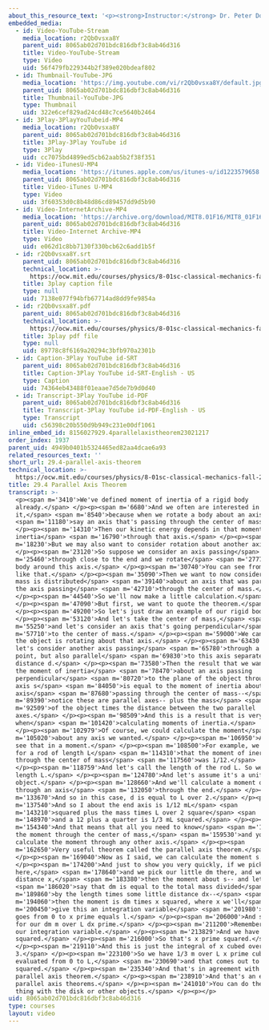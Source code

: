 ```yaml
---
about_this_resource_text: '<p><strong>Instructor:</strong> Dr. Peter Dourmashkin</p>'
embedded_media:
  - id: Video-YouTube-Stream
    media_location: r2Qb0vsxa8Y
    parent_uid: 8065ab02d701bdc816dbf3c8ab46d316
    title: Video-YouTube-Stream
    type: Video
    uid: 56f479fb229344b2f389e020bdeaf802
  - id: Thumbnail-YouTube-JPG
    media_location: 'https://img.youtube.com/vi/r2Qb0vsxa8Y/default.jpg'
    parent_uid: 8065ab02d701bdc816dbf3c8ab46d316
    title: Thumbnail-YouTube-JPG
    type: Thumbnail
    uid: 322e6cef829ad24cd48c7ce5640b2464
  - id: 3Play-3PlayYouTubeid-MP4
    media_location: r2Qb0vsxa8Y
    parent_uid: 8065ab02d701bdc816dbf3c8ab46d316
    title: 3Play-3Play YouTube id
    type: 3Play
    uid: cc7075bd4899ed5cb62aab5b2f38f351
  - id: Video-iTunesU-MP4
    media_location: 'https://itunes.apple.com/us/itunes-u/id1223579658'
    parent_uid: 8065ab02d701bdc816dbf3c8ab46d316
    title: Video-iTunes U-MP4
    type: Video
    uid: 3f60353d0c8b48d86cd89457dd9d5b90
  - id: Video-InternetArchive-MP4
    media_location: 'https://archive.org/download/MIT8.01F16/MIT8_01F16_L29v04_360p.mp4'
    parent_uid: 8065ab02d701bdc816dbf3c8ab46d316
    title: Video-Internet Archive-MP4
    type: Video
    uid: e062d1c8bb7130f330bcb62c6add1b5f
  - id: r2Qb0vsxa8Y.srt
    parent_uid: 8065ab02d701bdc816dbf3c8ab46d316
    technical_location: >-
      https://ocw.mit.edu/courses/physics/8-01sc-classical-mechanics-fall-2016/week-10-rotational-motion/29.4-parallel-axis-theorem/29.4-parallel-axis-theorem/r2Qb0vsxa8Y.srt
    title: 3play caption file
    type: null
    uid: 7138e077f94bfb67714ad8dd9fe9854a
  - id: r2Qb0vsxa8Y.pdf
    parent_uid: 8065ab02d701bdc816dbf3c8ab46d316
    technical_location: >-
      https://ocw.mit.edu/courses/physics/8-01sc-classical-mechanics-fall-2016/week-10-rotational-motion/29.4-parallel-axis-theorem/29.4-parallel-axis-theorem/r2Qb0vsxa8Y.pdf
    title: 3play pdf file
    type: null
    uid: 89778c8f6169a20294c3bfb970a2301b
  - id: Caption-3Play YouTube id-SRT
    parent_uid: 8065ab02d701bdc816dbf3c8ab46d316
    title: Caption-3Play YouTube id-SRT-English - US
    type: Caption
    uid: 74364eb43488f01eaae7d5de7b9d0d40
  - id: Transcript-3Play YouTube id-PDF
    parent_uid: 8065ab02d701bdc816dbf3c8ab46d316
    title: Transcript-3Play YouTube id-PDF-English - US
    type: Transcript
    uid: c56398c20b550d9b949c231e00df1061
inline_embed_id: 8156027929.4parallelaxistheorem23021217
order_index: 1937
parent_uid: 4949b0401b5324465ed82aa4dcae6a93
related_resources_text: ''
short_url: 29.4-parallel-axis-theorem
technical_location: >-
  https://ocw.mit.edu/courses/physics/8-01sc-classical-mechanics-fall-2016/week-10-rotational-motion/29.4-parallel-axis-theorem/29.4-parallel-axis-theorem
title: 29.4 Parallel Axis Theorem
transcript: >-
  <p><span m='3410'>We've defined moment of inertia of a rigid body
  already.</span> </p><p><span m='6680'>And we often are interested in
  it,</span> <span m='8540'>because when we rotate a body about an axis,</span>
  <span m='11180'>say an axis that's passing through the center of mass.</span>
  </p><p><span m='14310'>Then our kinetic energy depends in that moment of
  inertia</span> <span m='16790'>through that axis.</span> </p><p><span
  m='18230'>But we may also want to consider rotation about another axis.</span>
  </p><p><span m='23120'>So suppose we consider an axis passing</span> <span
  m='25460'>through close to the end and we rotate</span> <span m='27770'>the
  body around this axis.</span> </p><p><span m='30740'>You can see from overhead
  like that.</span> </p><p><span m='35090'>Then we want to now consider how the
  mass is distributed</span> <span m='39140'>about an axis that was parallel to
  the axis passing</span> <span m='42710'>through the center of mass.</span>
  </p><p><span m='44540'>So we'll now make a little calculation.</span>
  </p><p><span m='47090'>But first, we want to quote the theorem.</span>
  </p><p><span m='49200'>So let's just draw an example of our rigid body.</span>
  </p><p><span m='53120'>And let's take the center of mass,</span> <span
  m='55250'>and let's consider an axis that's going perpendicular</span> <span
  m='57710'>to the center of mass.</span> </p><p><span m='59000'>We can think of
  the object is rotating about that axis.</span> </p><p><span m='63430'>And now
  let's consider another axis passing</span> <span m='65780'>through a different
  point, but also parallel</span> <span m='69830'>to this axis separated by a
  distance d.</span> </p><p><span m='73580'>Then the result that we want is at
  the moment of inertia</span> <span m='78470'>about an axis passing
  perpendicular</span> <span m='80720'>to the plane of the object through the
  axis s</span> <span m='84050'>is equal to the moment of inertia about an
  axis</span> <span m='87680'>passing through the center of mass--</span> <span
  m='89390'>notice these are parallel axes-- plus the mass</span> <span
  m='92509'>of the object times the distance between the two parallel
  axes.</span> </p><p><span m='98509'>And this is a result that is very useful
  when</span> <span m='101420'>calculating moments of inertia.</span>
  </p><p><span m='102979'>Of course, we could calculate the moment</span> <span
  m='105020'>about any axis we wanted.</span> </p><p><span m='106950'>And we'll
  see that in a moment.</span> </p><p><span m='108500'>For example, we know that
  for a rod of length L</span> <span m='114310'>that the moment of inertia
  through the center of mass</span> <span m='117560'>was 1/12.</span>
  </p><p><span m='118759'>And let's call the length of the rod L. So we have a
  length L.</span> </p><p><span m='124780'>And let's assume it's a uniform
  object.</span> </p><p><span m='128660'>And we'll calculate a moment of inertia
  through an axis</span> <span m='132050'>through the end.</span> </p><p><span
  m='133670'>And so in this case, d is equal to L over 2.</span> </p><p><span
  m='137540'>And so I about the end axis is 1/12 mL</span> <span
  m='143210'>squared plus the mass times L over 2 square</span> <span
  m='148970'>and a 12 plus a quarter is 1/3 mL squared.</span> </p><p><span
  m='154340'>And that means that all you need to know</span> <span m='157280'>is
  the moment through the center of mass,</span> <span m='159530'>and you can
  calculate the moment through any other axis.</span> </p><p><span
  m='162650'>Very useful theorem called the parallel axis theorem.</span>
  </p><p><span m='169040'>Now as I said, we can calculate the moment s.</span>
  </p><p><span m='174200'>And just to show you very quickly, if we pick s
  here,</span> <span m='178640'>and we pick our little dm there, and we have a
  distance x,</span> <span m='183380'>then the moment about s-- and let's</span>
  <span m='186020'>say that dm is equal to the total mass divided</span> <span
  m='189860'>by the length times some little distance dx--</span> <span
  m='194060'>then the moment is dm times x squared, where x we'll</span> <span
  m='200450'>give this an integration variable</span> <span m='201980'>x prime
  goes from 0 to x prime equals l.</span> </p><p><span m='206000'>And so we have
  for our dm m over L dx prime.</span> </p><p><span m='211200'>Remember, that's
  our integration variable.</span> </p><p><span m='213829'>And we have x
  squared.</span> </p><p><span m='216000'>So that's x prime squared.</span>
  </p><p><span m='219110'>And this is just the integral of x cubed over
  3.</span> </p><p><span m='223100'>So we have 1/3 m over L x prime cubed
  evaluated from 0 to L,</span> <span m='230690'>and that comes out to 1/3 mL
  squared.</span> </p><p><span m='235340'>And that's in agreement with the
  parallel axis theorem.</span> </p><p><span m='238910'>And that's an example of
  parallel axis theorems.</span> </p><p><span m='241010'>You can do the same
  thing with the disk or other objects.</span> </p><p></p>
uid: 8065ab02d701bdc816dbf3c8ab46d316
type: courses
layout: video
---
```


